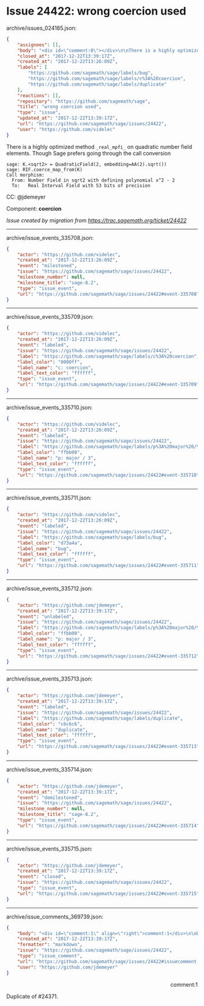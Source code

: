 # Issue 24422: wrong coercion used

archive/issues_024185.json:
```json
{
    "assignees": [],
    "body": "<div id=\"comment:0\"></div>\n\nThere is a highly optimized method `_real_mpfi_` on quadratic number field elements. Though Sage prefers going through the call conversion\n\n```\nsage: K.<sqrt2> = QuadraticField(2, embedding=AA(2).sqrt())\nsage: RIF.coerce_map_from(K)\nCall morphism:\n  From: Number Field in sqrt2 with defining polynomial x^2 - 2\n  To:   Real Interval Field with 53 bits of precision\n```\n\nCC:  @jdemeyer\n\nComponent: **coercion**\n\n_Issue created by migration from https://trac.sagemath.org/ticket/24422_\n\n",
    "closed_at": "2017-12-22T13:39:17Z",
    "created_at": "2017-12-22T13:26:09Z",
    "labels": [
        "https://github.com/sagemath/sage/labels/bug",
        "https://github.com/sagemath/sage/labels/c%3A%20coercion",
        "https://github.com/sagemath/sage/labels/duplicate"
    ],
    "reactions": [],
    "repository": "https://github.com/sagemath/sage",
    "title": "wrong coercion used",
    "type": "issue",
    "updated_at": "2017-12-22T13:39:17Z",
    "url": "https://github.com/sagemath/sage/issues/24422",
    "user": "https://github.com/videlec"
}
```
<div id="comment:0"></div>

There is a highly optimized method `_real_mpfi_` on quadratic number field elements. Though Sage prefers going through the call conversion

```
sage: K.<sqrt2> = QuadraticField(2, embedding=AA(2).sqrt())
sage: RIF.coerce_map_from(K)
Call morphism:
  From: Number Field in sqrt2 with defining polynomial x^2 - 2
  To:   Real Interval Field with 53 bits of precision
```

CC:  @jdemeyer

Component: **coercion**

_Issue created by migration from https://trac.sagemath.org/ticket/24422_





---

archive/issue_events_335708.json:
```json
{
    "actor": "https://github.com/videlec",
    "created_at": "2017-12-22T13:26:09Z",
    "event": "milestoned",
    "issue": "https://github.com/sagemath/sage/issues/24422",
    "milestone_number": null,
    "milestone_title": "sage-8.2",
    "type": "issue_event",
    "url": "https://github.com/sagemath/sage/issues/24422#event-335708"
}
```



---

archive/issue_events_335709.json:
```json
{
    "actor": "https://github.com/videlec",
    "created_at": "2017-12-22T13:26:09Z",
    "event": "labeled",
    "issue": "https://github.com/sagemath/sage/issues/24422",
    "label": "https://github.com/sagemath/sage/labels/c%3A%20coercion",
    "label_color": "0000ff",
    "label_name": "c: coercion",
    "label_text_color": "ffffff",
    "type": "issue_event",
    "url": "https://github.com/sagemath/sage/issues/24422#event-335709"
}
```



---

archive/issue_events_335710.json:
```json
{
    "actor": "https://github.com/videlec",
    "created_at": "2017-12-22T13:26:09Z",
    "event": "labeled",
    "issue": "https://github.com/sagemath/sage/issues/24422",
    "label": "https://github.com/sagemath/sage/labels/p%3A%20major%20/%203",
    "label_color": "ffbb00",
    "label_name": "p: major / 3",
    "label_text_color": "ffffff",
    "type": "issue_event",
    "url": "https://github.com/sagemath/sage/issues/24422#event-335710"
}
```



---

archive/issue_events_335711.json:
```json
{
    "actor": "https://github.com/videlec",
    "created_at": "2017-12-22T13:26:09Z",
    "event": "labeled",
    "issue": "https://github.com/sagemath/sage/issues/24422",
    "label": "https://github.com/sagemath/sage/labels/bug",
    "label_color": "d73a4a",
    "label_name": "bug",
    "label_text_color": "ffffff",
    "type": "issue_event",
    "url": "https://github.com/sagemath/sage/issues/24422#event-335711"
}
```



---

archive/issue_events_335712.json:
```json
{
    "actor": "https://github.com/jdemeyer",
    "created_at": "2017-12-22T13:39:17Z",
    "event": "unlabeled",
    "issue": "https://github.com/sagemath/sage/issues/24422",
    "label": "https://github.com/sagemath/sage/labels/p%3A%20major%20/%203",
    "label_color": "ffbb00",
    "label_name": "p: major / 3",
    "label_text_color": "ffffff",
    "type": "issue_event",
    "url": "https://github.com/sagemath/sage/issues/24422#event-335712"
}
```



---

archive/issue_events_335713.json:
```json
{
    "actor": "https://github.com/jdemeyer",
    "created_at": "2017-12-22T13:39:17Z",
    "event": "labeled",
    "issue": "https://github.com/sagemath/sage/issues/24422",
    "label": "https://github.com/sagemath/sage/labels/duplicate",
    "label_color": "c6c6c6",
    "label_name": "duplicate",
    "label_text_color": "ffffff",
    "type": "issue_event",
    "url": "https://github.com/sagemath/sage/issues/24422#event-335713"
}
```



---

archive/issue_events_335714.json:
```json
{
    "actor": "https://github.com/jdemeyer",
    "created_at": "2017-12-22T13:39:17Z",
    "event": "demilestoned",
    "issue": "https://github.com/sagemath/sage/issues/24422",
    "milestone_number": null,
    "milestone_title": "sage-8.2",
    "type": "issue_event",
    "url": "https://github.com/sagemath/sage/issues/24422#event-335714"
}
```



---

archive/issue_events_335715.json:
```json
{
    "actor": "https://github.com/jdemeyer",
    "created_at": "2017-12-22T13:39:17Z",
    "event": "closed",
    "issue": "https://github.com/sagemath/sage/issues/24422",
    "type": "issue_event",
    "url": "https://github.com/sagemath/sage/issues/24422#event-335715"
}
```



---

archive/issue_comments_369739.json:
```json
{
    "body": "<div id=\"comment:1\" align=\"right\">comment:1</div>\n\nDuplicate of #24371.",
    "created_at": "2017-12-22T13:39:17Z",
    "formatter": "markdown",
    "issue": "https://github.com/sagemath/sage/issues/24422",
    "type": "issue_comment",
    "url": "https://github.com/sagemath/sage/issues/24422#issuecomment-369739",
    "user": "https://github.com/jdemeyer"
}
```

<div id="comment:1" align="right">comment:1</div>

Duplicate of #24371.
